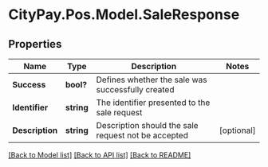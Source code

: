 # CityPay.Pos.Model.SaleResponse
## Properties

Name | Type | Description | Notes
------------ | ------------- | ------------- | -------------
**Success** | **bool?** | Defines whether the sale was successfully created | 
**Identifier** | **string** | The identifier presented to the sale request | 
**Description** | **string** | Description should the sale request not be accepted | [optional] 

[[Back to Model list]](../README.md#documentation-for-models) [[Back to API list]](../README.md#documentation-for-api-endpoints) [[Back to README]](../README.md)


